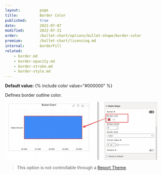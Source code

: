 ```yaml
---
layout:         page
title:          Border Color
published:      true
date:           2022-07-07
modified:   	2022-07-31
order:          /bullet-chart/options/bullet-shape/border-color
premium:        /bullet-chart/licensing.md
internal:       borderFill
related:            
    - border.md
    - border-opacity.md
    - border-stroke.md
    - border-style.md
---
```


**Default value:** {% include color value="#000000" %}

Defines border outline color.

<img src="images/bullet-shape-border-color.png" width="700">

> This option is not controllable through a [Report Theme](../../features/themes.md).
